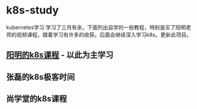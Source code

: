 # k8s-study
kubernetes学习
学习了三月有余，下面列出自学的一些教程，特别是买了阳明老师的视频课程，跟着学习有许多的收获。后面会继续深入学习k8s。更新此项目。
## [阳明的k8s课程](YANGMING/README.md) - 以此为主学习
## 张磊的k8s极客时间
## 尚学堂的k8s课程
